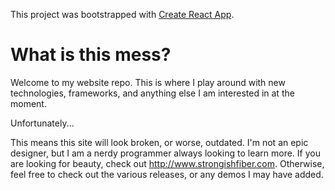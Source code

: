 This project was bootstrapped with [Create React App](https://github.com/facebookincubator/create-react-app).

# What is this mess?
Welcome to my website repo. This is where I play around with new technologies, frameworks, and anything else I am interested in at the moment. 

Unfortunately...

This means this site will look broken, or worse, outdated. I'm not an epic designer, but I am a nerdy programmer always looking to learn more. If you are looking for beauty, check out http://www.strongishfiber.com. Otherwise, feel free to check out the various releases, or any demos I may have added.   